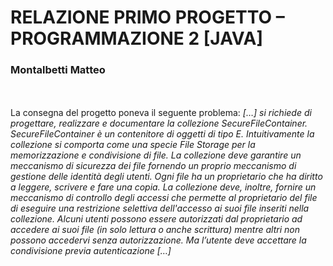 # RELAZIONE PRIMO PROGETTO – PROGRAMMAZIONE 2 [JAVA] <br />
### Montalbetti Matteo <br />
<br />
<br />
La consegna del progetto poneva il seguente problema: <em>[…] si richiede di progettare, realizzare e documentare
la collezione SecureFileContainer. SecureFileContainer è un contenitore di oggetti di tipo E. Intuitivamente la
collezione si comporta come una specie File Storage per la memorizzazione e condivisione di file. La collezione
deve garantire un meccanismo di sicurezza dei file fornendo un proprio meccanismo di gestione delle identità
degli utenti. Ogni file ha un proprietario che ha diritto a leggere, scrivere e fare una copia. La collezione deve,
inoltre, fornire un meccanismo di controllo degli accessi che permette al proprietario del file di eseguire una
restrizione selettiva dell'accesso ai suoi file inseriti nella collezione. Alcuni utenti possono essere autorizzati dal
proprietario ad accedere ai suoi file (in solo lettura o anche scrittura) mentre altri non possono accedervi senza
autorizzazione. Ma l’utente deve accettare la condivisione previa autenticazione […]<em/>
<br /> 
